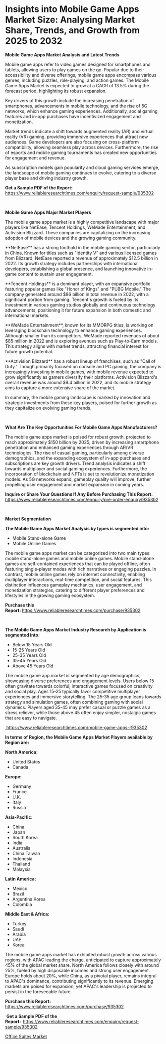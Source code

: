 <p><h1>Insights into Mobile Game Apps Market Size: Analysing Market Share, Trends, and Growth from 2025 to 2032</h1></p><p><strong>Mobile Game Apps Market Analysis and Latest Trends</strong></p>
<p><p>Mobile game apps refer to video games designed for smartphones and tablets, allowing users to play games on the go. Popular due to their accessibility and diverse offerings, mobile game apps encompass various genres, including puzzles, role-playing, and action games. The Mobile Game Apps Market is expected to grow at a CAGR of 13.5% during the forecast period, highlighting its robust expansion. </p><p>Key drivers of this growth include the increasing penetration of smartphones, advancements in mobile technology, and the rise of 5G networks, which enhance gaming experiences. Additionally, social gaming features and in-app purchases have incentivized engagement and monetization. </p><p>Market trends indicate a shift towards augmented reality (AR) and virtual reality (VR) gaming, providing immersive experiences that attract new audiences. Game developers are also focusing on cross-platform compatibility, allowing seamless play across devices. Furthermore, the rise of esports and mobile gaming tournaments has created new opportunities for engagement and revenue. </p><p>As subscription models gain popularity and cloud gaming services emerge, the landscape of mobile gaming continues to evolve, catering to a diverse player base and driving industry growth.</p></p>
<p><strong>Get a Sample PDF of the Report:&nbsp;</strong> <a href="https://www.reliableresearchtimes.com/enquiry/request-sample/935302?utm_campaign=2642&utm_medium=2&utm_source=Github&utm_content=ia&utm_term=07032025&utm_id=mobile-game-apps">https://www.reliableresearchtimes.com/enquiry/request-sample/935302</a></p>
<p>&nbsp;</p>
<p><strong>Mobile Game Apps Major Market Players</strong></p>
<p><p>The mobile game apps market is a highly competitive landscape with major players like NetEase, Tencent Holdings, WeMade Entertainment, and Activision Blizzard. These companies are capitalizing on the increasing adoption of mobile devices and the growing gaming community.</p><p>**NetEase** has a strong foothold in the mobile gaming sector, particularly in China. Known for titles such as "Identity V" and various licensed games from Blizzard, NetEase reported a revenue of approximately $12.5 billion in 2022. Its growth strategy includes partnerships with international developers, establishing a global presence, and launching innovative in-game content to sustain user engagement.</p><p>**Tencent Holdings** is a dominant player, with an expansive portfolio featuring popular games like "Honor of Kings" and "PUBG Mobile." The company generated around $86 billion in total revenue in 2022, with a significant portion from gaming. Tencent's growth is fueled by its investment in various gaming studios globally and continuous technology advancements, positioning it for future expansion in both domestic and international markets.</p><p>**WeMade Entertainment**, known for its MMORPG titles, is working on leveraging blockchain technology to enhance gaming experiences. Although smaller than its competitors, WeMade reported revenues of about $85 million in 2022 and is exploring avenues such as Play-to-Earn models. This strategy aligns with market trends, attracting financial interest for future growth potential.</p><p>**Activision Blizzard** has a robust lineup of franchises, such as "Call of Duty." Though primarily focused on console and PC gaming, the company is increasingly investing in mobile games, with mobile revenue expected to grow significantly as gamers diversify their platforms. Activision Blizzard's overall revenue was around $8.4 billion in 2022, and its mobile strategy aims to capture a more extensive share of the market.</p><p>In summary, the mobile gaming landscape is marked by innovation and strategic investments from these key players, poised for further growth as they capitalize on evolving gaming trends.</p></p>
<p>&nbsp;</p>
<p><strong>What Are The Key Opportunities For Mobile Game Apps Manufacturers?</strong></p>
<p><p>The mobile game apps market is poised for robust growth, projected to reach approximately $150 billion by 2025, driven by increasing smartphone penetration and enhanced gaming experiences through AR/VR technologies. The rise of casual gaming, particularly among diverse demographics, and the expanding ecosystem of in-app purchases and subscriptions are key growth drivers. Trend analysis indicates a shift towards multiplayer and social gaming experiences. Furthermore, the incorporation of blockchain and NFTs is set to revolutionize monetization models. As 5G networks expand, gameplay quality will improve, further propelling user engagement and market expansion in coming years.</p></p>
<p><strong>Inquire or Share Your Questions If Any Before Purchasing This Report:</strong> <a href="https://www.reliableresearchtimes.com/enquiry/pre-order-enquiry/935302?utm_campaign=2642&utm_medium=2&utm_source=Github&utm_content=ia&utm_term=07032025&utm_id=mobile-game-apps">https://www.reliableresearchtimes.com/enquiry/pre-order-enquiry/935302</a></p>
<p>&nbsp;</p>
<p><strong>Market Segmentation</strong></p>
<p><strong>The Mobile Game Apps Market Analysis by types is segmented into:</strong></p>
<p><ul><li>Mobile Stand-alone Game</li><li>Mobile Online Games</li></ul></p>
<p><p>The mobile game apps market can be categorized into two main types: mobile stand-alone games and mobile online games. Mobile stand-alone games are self-contained experiences that can be played offline, often featuring single-player modes with rich narratives or engaging puzzles. In contrast, mobile online games rely on internet connectivity, enabling multiplayer interactions, real-time competition, and social features. This distinction influences gameplay mechanics, user engagement, and monetization strategies, catering to different player preferences and lifestyles in the growing gaming ecosystem.</p></p>
<p><strong>Purchase this Report:&nbsp;</strong><a href="https://www.reliableresearchtimes.com/purchase/935302?utm_campaign=2642&utm_medium=2&utm_source=Github&utm_content=ia&utm_term=07032025&utm_id=mobile-game-apps">https://www.reliableresearchtimes.com/purchase/935302</a></p>
<p>&nbsp;</p>
<p><strong>The Mobile Game Apps Market Industry Research by Application is segmented into:</strong></p>
<p><ul><li>Below 15 Years Old</li><li>15-25 Years Old</li><li>25-35 Years Old</li><li>35-45 Years Old</li><li>Above 45 Years Old</li></ul></p>
<p><p>The mobile game app market is segmented by age demographics, showcasing diverse preferences and engagement levels. Users below 15 often gravitate towards colorful, interactive games focused on creativity and social play. Ages 15-25 typically favor competitive multiplayer experiences and immersive storytelling. The 25-35 age group leans towards strategy and simulation games, often combining gaming with social dynamics. Players aged 35-45 may prefer casual or puzzle games as a stress reliever, while those above 45 often enjoy simpler, nostalgic games that are easy to navigate.</p></p>
<p><a href="https://www.reliableresearchtimes.com/mobile-game-apps-r935302?utm_campaign=2642&utm_medium=2&utm_source=Github&utm_content=ia&utm_term=07032025&utm_id=mobile-game-apps">&nbsp;https://www.reliableresearchtimes.com/mobile-game-apps-r935302</a></p>
<p><strong>In terms of Region, the Mobile Game Apps Market Players available by Region are:</strong></p>
<p>
    <p> <strong> North America: </strong>
        <ul>
            <li>United States</li>
            <li>Canada</li>
        </ul>
        </p> 
    <p> <strong> Europe: </strong>
        <ul>
            <li>Germany</li>
            <li>France</li>
            <li>U.K.</li>
            <li>Italy</li>
            <li>Russia</li>
        </ul>
        </p> 
    <p> <strong> Asia-Pacific: </strong>
        <ul>
            <li>China</li>
            <li>Japan</li>
            <li>South Korea</li>
            <li>India</li>
            <li>Australia</li>
            <li>China Taiwan</li>
            <li>Indonesia</li>
            <li>Thailand</li>
            <li>Malaysia</li>
        </ul>
        </p> 
    <p> <strong> Latin America: </strong>
        <ul>
            <li>Mexico</li>
            <li>Brazil</li>
            <li>Argentina Korea</li>
            <li>Colombia</li>
        </ul>
        </p> 
    <p> <strong> Middle East & Africa: </strong>
        <ul>
            <li>Turkey</li>
            <li>Saudi</li>
            <li>Arabia</li>
            <li>UAE</li>
            <li>Korea</li>
        </ul>
    </p>
    </p>
<p><p>The mobile game apps market has exhibited robust growth across various regions, with APAC leading the charge, anticipated to capture approximately 45% of the global market share. North America follows closely with around 25%, fueled by high disposable incomes and strong user engagement. Europe holds about 20%, while China, as a pivotal player, remains integral to APAC's dominance, contributing significantly to its revenue. Emerging markets are poised for expansion, yet APAC's leadership is projected to persist in the foreseeable future.</p></p>
<p><strong>Purchase this Report: </strong><a href="https://www.reliableresearchtimes.com/purchase/935302?utm_campaign=2642&utm_medium=2&utm_source=Github&utm_content=ia&utm_term=07032025&utm_id=mobile-game-apps">https://www.reliableresearchtimes.com/purchase/935302</a></p>
<p>&nbsp;<strong>Get a Sample PDF of the Report:&nbsp;&nbsp;</strong><a href="https://www.reliableresearchtimes.com/enquiry/request-sample/935302?utm_campaign=2642&utm_medium=2&utm_source=Github&utm_content=ia&utm_term=07032025&utm_id=mobile-game-apps">https://www.reliableresearchtimes.com/enquiry/request-sample/935302</a></p>
<p><strong></strong></p>
<p><p><a href="https://github.com/DixieGrimes/Market-Research-Report-List-1/blob/main/office-suites-market.md?utm_campaign=2642&utm_medium=2&utm_source=Github&utm_content=ia&utm_term=07032025&utm_id=mobile-game-apps">Office Suites Market</a></p></p>